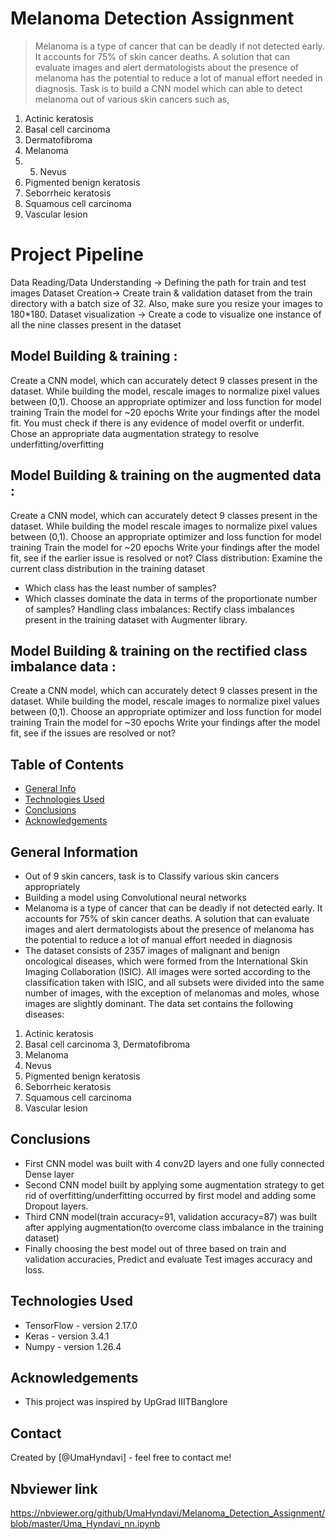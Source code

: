 # Melanoma Detection Assignment
> Melanoma is a type of cancer that can be deadly if not detected early. It accounts for 75% of skin cancer deaths. A solution that can evaluate images and alert dermatologists about the presence of melanoma has the potential to reduce a lot of manual effort needed in diagnosis. Task is to build a CNN model which can able to detect melanoma out of various skin cancers such as, 
1. Actinic keratosis
2. Basal cell carcinoma
3. Dermatofibroma
4. Melanoma
6. 5. Nevus
7. Pigmented benign keratosis
8. Seborrheic keratosis
9. Squamous cell carcinoma
10. Vascular lesion

# Project Pipeline

Data Reading/Data Understanding → Defining the path for train and test images 
Dataset Creation→ Create train & validation dataset from the train directory with a batch size of 32. Also, make sure you resize your images to 180*180.
Dataset visualization → Create a code to visualize one instance of all the nine classes present in the dataset 


## Model Building & training : 

Create a CNN model, which can accurately detect 9 classes present in the dataset. While building the model, rescale images to normalize pixel values between (0,1).
Choose an appropriate optimizer and loss function for model training
Train the model for ~20 epochs
Write your findings after the model fit. You must check if there is any evidence of model overfit or underfit.
Chose an appropriate data augmentation strategy to resolve underfitting/overfitting 


## Model Building & training on the augmented data :

Create a CNN model, which can accurately detect 9 classes present in the dataset. While building the model rescale images to normalize pixel values between (0,1).
Choose an appropriate optimizer and loss function for model training
Train the model for ~20 epochs
Write your findings after the model fit, see if the earlier issue is resolved or not?
Class distribution: Examine the current class distribution in the training dataset 
- Which class has the least number of samples?
- Which classes dominate the data in terms of the proportionate number of samples?
Handling class imbalances: Rectify class imbalances present in the training dataset with Augmenter library.


## Model Building & training on the rectified class imbalance data :

Create a CNN model, which can accurately detect 9 classes present in the dataset. While building the model, rescale images to normalize pixel values between (0,1).
Choose an appropriate optimizer and loss function for model training
Train the model for ~30 epochs
Write your findings after the model fit, see if the issues are resolved or not?


## Table of Contents
* [General Info](#general-information)
* [Technologies Used](#technologies-used)
* [Conclusions](#conclusions)
* [Acknowledgements](#acknowledgements)

<!-- You can include any other section that is pertinent to your problem -->

## General Information
- Out of 9 skin cancers, task is to Classify various skin cancers appropriately
- Building a model using Convolutional neural networks 
- Melanoma is a type of cancer that can be deadly if not detected early. It accounts for 75% of skin cancer deaths. A solution that can evaluate images and alert dermatologists about the presence of melanoma has the potential to reduce a lot of manual effort needed in diagnosis
- The dataset consists of 2357 images of malignant and benign oncological diseases, which were formed from the International Skin Imaging Collaboration (ISIC). All images were sorted according to the classification taken with ISIC, and all subsets were divided into the same number of images, with the exception of melanomas and moles, whose images are slightly dominant. The data set contains the following diseases:

1. Actinic keratosis
2. Basal cell carcinoma
3, Dermatofibroma
4. Melanoma
5. Nevus
6. Pigmented benign keratosis
7. Seborrheic keratosis
8. Squamous cell carcinoma
9. Vascular lesion

<!-- You don't have to answer all the questions - just the ones relevant to your project. -->

## Conclusions
- First CNN model was built with 4 conv2D layers and one fully connected Dense layer
- Second CNN model built by applying some augmentation strategy to get rid of overfitting/underfitting occurred by first model and adding some Dropout layers.
- Third CNN model(train accuracy=91, validation accuracy=87) was built after applying augmentation(to overcome class imbalance in the training dataset)
- Finally choosing the best model out of three based on train and validation accuracies, Predict and evaluate Test images accuracy and loss.

<!-- You don't have to answer all the questions - just the ones relevant to your project. -->

## Technologies Used
- TensorFlow - version 2.17.0
- Keras - version 3.4.1
- Numpy - version 1.26.4

<!-- As the libraries versions keep on changing, it is recommended to mention the version of library used in this project -->

## Acknowledgements
- This project was inspired by UpGrad IIITBanglore

## Contact
Created by [@UmaHyndavi] - feel free to contact me!
## Nbviewer link
https://nbviewer.org/github/UmaHyndavi/Melanoma_Detection_Assignment/blob/master/Uma_Hyndavi_nn.ipynb


<!-- Optional -->
<!-- ## License -->
<!-- This project is open source and available under the [... License](). -->

<!-- You don't have to include all sections - just the one's relevant to your project -->
